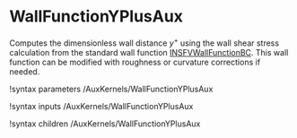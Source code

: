 # WallFunctionYPlusAux

Computes the dimensionless wall distance $y^+$ using the wall shear stress
calculation from the standard wall function [INSFVWallFunctionBC](source/fvbcs/INSFVWallFunctionBC.md). This wall function can be modified with roughness or curvature corrections if needed.

!syntax parameters /AuxKernels/WallFunctionYPlusAux

!syntax inputs /AuxKernels/WallFunctionYPlusAux

!syntax children /AuxKernels/WallFunctionYPlusAux
